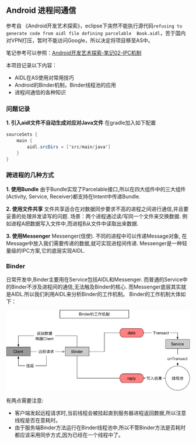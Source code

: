 ## Android 进程间通信
参考自 《Android开发艺术探索》，eclipse下突然不能执行源代码`refusing to generate code from aidl file defining parcelable	Book.aidl`，苦于国内对VPN打压，暂时不能访问Google，所以决定将项目移至AS中。

笔记参考可以参照：[Android开发艺术探索-笔记02-IPC机制](http://szysky.com/2016/08/02/Android%E5%BC%80%E5%8F%91%E8%89%BA%E6%9C%AF%E6%8E%A2%E7%B4%A2-%E7%AC%94%E8%AE%B002-IPC%E6%9C%BA%E5%88%B6/)

本项目记录以下内容：
- AIDL在AS使用对常用技巧
- Android的Binder机制，Binder线程池的应用
- 进程间通信的各种知识

### 问题记录
**1. 引入aidl文件不自动生成对应对Java文件**
在gradle加入如下配置

```java
sourceSets {
    main {
        aidl.srcDirs = ['src/main/java']
    }
}
```

### 跨进程的几种方式
**1. 使用Bundle**
由于Bundle实现了Parcelable接口,所以在四大组件中的三大组件(Activity, Service, Receiver)都支持在Intent中传递Bundle.

**2. 使用文件共享**
文件共享适合在对数据同步要求不高的进程之间进行通信,并且要妥善的处理并发读写的问题.
场景：两个进程通过读/写同一个文件来交换数据. 例如进程A把数据写入文件中,而进程B从文件中读取出来数据.

**3. 使用Messenger**
Messenger(信使). 不同的进程中可以传递Message对象, 在Message中放入我们需要传递的数据,就可实现进程间传递. Messenger是一种轻量级的IPC方案,它的底层实现AIDL.


### Binder
日常开发中,Binder主要用在Service包括AIDL和Messenger. 而普通的Service中的Binder不涉及进程间的通信,无法触及Binder的核心. 而Messenger底层其实就是AIDL.所以我们利用AIDL来分析Binder的工作机制。
Binder的工作机制大体如下：

![](https://github.com/jacky1234/IPCDemo/blob/master/img/Binder_work.png?raw=true)

有两点需要注意:
- 客户端发起远程请求时,当前线程会被挂起直到服务器进程返回数据,所以注意线程是否在意耗时。
- 由于服务端Binder方法运行在Binder线程池中,所以不管Binder方法是否耗时都应该采用同步方式,因为已经在一个线程中了。
